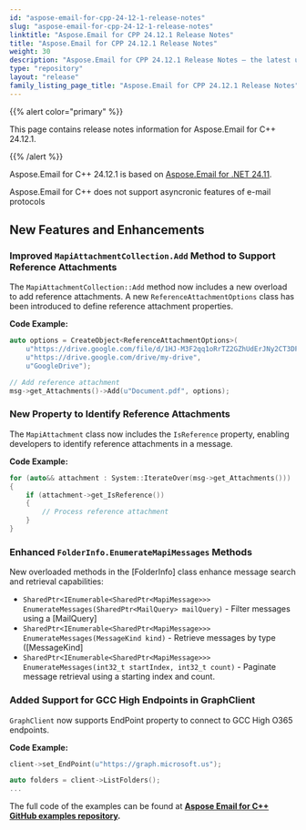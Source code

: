 ```yaml
---
id: "aspose-email-for-cpp-24-12-1-release-notes"
slug: "aspose-email-for-cpp-24-12-1-release-notes"
linktitle: "Aspose.Email for CPP 24.12.1 Release Notes"
title: "Aspose.Email for CPP 24.12.1 Release Notes"
weight: 30
description: "Aspose.Email for CPP 24.12.1 Release Notes – the latest updates and fixes."
type: "repository"
layout: "release"
family_listing_page_title: "Aspose.Email for CPP 24.12.1 Release Notes"
---
```


{{% alert color="primary" %}}

This page contains release notes information for Aspose.Email for C++ 24.12.1.

{{% /alert %}}

Aspose.Email for C++ 24.12.1 is based on [Aspose.Email for .NET 24.11](/email/net/release-notes/2024/aspose-email-for-net-24-11-release-notes/).

Aspose.Email for C++ does not support asyncronic features of e-mail protocols

## New Features and Enhancements
                            
### **Improved `MapiAttachmentCollection.Add` Method to Support Reference Attachments**

The `MapiAttachmentCollection::Add` method now includes a new overload to add reference attachments. A new `ReferenceAttachmentOptions` class has been introduced to define reference attachment properties.  

**Code Example:**
```cpp
auto options = CreateObject<ReferenceAttachmentOptions>(
    u"https://drive.google.com/file/d/1HJ-M3F2qq1oRrTZ2GZhUdErJNy2CT3DF/",
    u"https://drive.google.com/drive/my-drive",
    u"GoogleDrive");

// Add reference attachment
msg->get_Attachments()->Add(u"Document.pdf", options);
```

### **New Property to Identify Reference Attachments**

The `MapiAttachment` class now includes the `IsReference` property, enabling developers to identify reference attachments in a message.  

**Code Example:**
```cpp
for (auto&& attachment : System::IterateOver(msg->get_Attachments()))
{
    if (attachment->get_IsReference())
    {
        // Process reference attachment
    }
}
```

### **Enhanced `FolderInfo.EnumerateMapiMessages` Methods**

New overloaded methods in the [FolderInfo] class enhance message search and retrieval capabilities:

- `SharedPtr<IEnumerable<SharedPtr<MapiMessage>>> EnumerateMessages(SharedPtr<MailQuery> mailQuery)` - Filter messages using a [MailQuery]
- `SharedPtr<IEnumerable<SharedPtr<MapiMessage>>> EnumerateMessages(MessageKind kind)` - Retrieve messages by type ([MessageKind]
- `SharedPtr<IEnumerable<SharedPtr<MapiMessage>>> EnumerateMessages(int32_t startIndex, int32_t count)` - Paginate message retrieval using a starting index and count.

### **Added Support for GCC High Endpoints in GraphClient**

`GraphClient` now supports EndPoint property to connect to GCC High O365 endpoints.  

**Code Example:**
```cpp
client->set_EndPoint(u"https://graph.microsoft.us");

auto folders = client->ListFolders();
...

```


The full code of the examples can be found at **[Aspose Email for C++ GitHub examples repository](https://github.com/aspose-email/Aspose.Email-for-C).**
